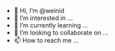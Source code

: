 - 👋 Hi, I’m @weinid
- 👀 I’m interested in ...
- 🌱 I’m currently learning ...
- 💞️ I’m looking to collaborate on ...
- 📫 How to reach me ...

<!---
weinid/weinid is a ✨ special ✨ repository because its `README.md` (this file) appears on your GitHub profile.
You can click the Preview link to take a look at your changes.
--->
